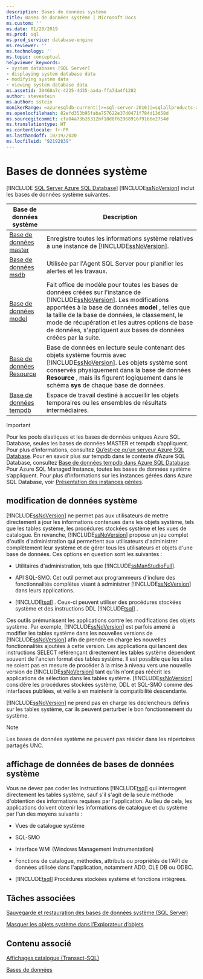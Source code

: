 ```yaml
---
description: Bases de données système
title: Bases de données système | Microsoft Docs
ms.custom: ''
ms.date: 01/28/2019
ms.prod: sql
ms.prod_service: database-engine
ms.reviewer: ''
ms.technology: ''
ms.topic: conceptual
helpviewer_keywords:
- system databases [SQL Server]
- displaying system database data
- modifying system data
- viewing system database data
ms.assetid: 30468a7c-4225-4d35-aa4a-ffa7da4f1282
author: stevestein
ms.author: sstein
monikerRange: =azuresqldb-current||>=sql-server-2016||=sqlallproducts-allversions||>=sql-server-linux-2017||=azuresqldb-mi-current
ms.openlocfilehash: 82efd353b95faba757622e37d0471f784d13d58d
ms.sourcegitcommit: cfa04a73b26312bf18d8f6296891679166e2754d
ms.translationtype: HT
ms.contentlocale: fr-FR
ms.lasthandoff: 10/19/2020
ms.locfileid: "92192839"
---
```

# <a name="system-databases"></a>Bases de données système

[!INCLUDE [SQL Server Azure SQL Database](../../includes/applies-to-version/sql-asdb.md)]
  [!INCLUDE[ssNoVersion](../../includes/ssnoversion-md.md)] inclut les bases de données système suivantes.  
  
|Base de données système|Description|  
|---------------------|-----------------|  
|[Base de données master](../../relational-databases/databases/master-database.md)|Enregistre toutes les informations système relatives à une instance de [!INCLUDE[ssNoVersion](../../includes/ssnoversion-md.md)].|  
|[Base de données msdb](../../relational-databases/databases/msdb-database.md)|Utilisée par l'Agent SQL Server pour planifier les alertes et les travaux.|  
|[Base de données model](../../relational-databases/databases/model-database.md)|Fait office de modèle pour toutes les bases de données créées sur l'instance de [!INCLUDE[ssNoVersion](../../includes/ssnoversion-md.md)]. Les modifications apportées à la base de données **model** , telles que la taille de la base de données, le classement, le mode de récupération et les autres options de base de données, s'appliquent aux bases de données créées par la suite.|  
|[Base de données Resource](../../relational-databases/databases/resource-database.md)|Base de données en lecture seule contenant des objets système fournis avec [!INCLUDE[ssNoVersion](../../includes/ssnoversion-md.md)]. Les objets système sont conservés physiquement dans la base de données **Resource** , mais ils figurent logiquement dans le schéma **sys** de chaque base de données.|  
|[Base de données tempdb](../../relational-databases/databases/tempdb-database.md)|Espace de travail destiné à accueillir les objets temporaires ou les ensembles de résultats intermédiaires.|  

> [!IMPORTANT]
> Pour les pools élastiques et les bases de données uniques Azure SQL Database, seules les bases de données MASTER et tempdb s’appliquent. Pour plus d’informations, consultez [Qu’est-ce qu’un serveur Azure SQL Database](/azure/sql-database/sql-database-servers#what-is-an-azure-sql-database-server). Pour en savoir plus sur tempdb dans le contexte d’Azure SQL Database, consultez [Base de données tempdb dans Azure SQL Database](tempdb-database.md#tempdb-database-in-sql-database). Pour Azure SQL Managed Instance, toutes les bases de données système s’appliquent. Pour plus d’informations sur les instances gérées dans Azure SQL Database, voir [Présentation des instances gérées](/azure/sql-database/sql-database-managed-instance).
  
## <a name="modifying-system-data"></a>modification de données système  
 [!INCLUDE[ssNoVersion](../../includes/ssnoversion-md.md)] ne permet pas aux utilisateurs de mettre directement à jour les informations contenues dans les objets système, tels que les tables système, les procédures stockées système et les vues de catalogue. En revanche, [!INCLUDE[ssNoVersion](../../includes/ssnoversion-md.md)] propose un jeu complet d'outils d'administration qui permettent aux utilisateurs d'administrer complètement leur système et de gérer tous les utilisateurs et objets d'une base de données. Ces options en question sont les suivantes :  
  
-   Utilitaires d'administration, tels que [!INCLUDE[ssManStudioFull](../../includes/ssmanstudiofull-md.md)].  
  
-   API SQL-SMO. Cet outil permet aux programmeurs d'inclure des fonctionnalités complètes visant à administrer [!INCLUDE[ssNoVersion](../../includes/ssnoversion-md.md)] dans leurs applications.  
  
-   [!INCLUDE[tsql](../../includes/tsql-md.md)] . Ceux-ci peuvent utiliser des procédures stockées système et des instructions DDL [!INCLUDE[tsql](../../includes/tsql-md.md)] .  
  
 Ces outils prémunissent les applications contre les modifications des objets système. Par exemple, [!INCLUDE[ssNoVersion](../../includes/ssnoversion-md.md)] est parfois amené à modifier les tables système dans les nouvelles versions de [!INCLUDE[ssNoVersion](../../includes/ssnoversion-md.md)] afin de prendre en charge les nouvelles fonctionnalités ajoutées à cette version. Les applications qui lancent des instructions SELECT référençant directement les tables système dépendent souvent de l'ancien format des tables système. Il est possible que les sites ne soient pas en mesure de procéder à la mise à niveau vers une nouvelle version de [!INCLUDE[ssNoVersion](../../includes/ssnoversion-md.md)] tant qu'ils n'ont pas réécrit les applications de sélection dans les tables système. [!INCLUDE[ssNoVersion](../../includes/ssnoversion-md.md)] considère les procédures stockées système, DDL et SQL-SMO comme des interfaces publiées, et veille à en maintenir la compatibilité descendante.  
  
 [!INCLUDE[ssNoVersion](../../includes/ssnoversion-md.md)] ne prend pas en charge les déclencheurs définis sur les tables système, car ils peuvent perturber le bon fonctionnement du système.  
  
> [!NOTE]  
>  Les bases de données système ne peuvent pas résider dans les répertoires partagés UNC.  
  
## <a name="viewing-system-database-data"></a>affichage de données de bases de données système  
 Vous ne devez pas coder les instructions [!INCLUDE[tsql](../../includes/tsql-md.md)] qui interrogent directement les tables système, sauf s'il s'agit de la seule méthode d'obtention des informations requises par l'application. Au lieu de cela, les applications doivent obtenir les informations de catalogue et du système par l'un des moyens suivants :  
  
-   Vues de catalogue système  
  
-   SQL-SMO  
  
-   Interface WMI (Windows Management Instrumentation)  
  
-   Fonctions de catalogue, méthodes, attributs ou propriétés de l'API de données utilisée dans l'application, notamment ADO, OLE DB ou ODBC.  
  
-   [!INCLUDE[tsql](../../includes/tsql-md.md)] Procédures stockées système et fonctions intégrées.  
  
## <a name="related-tasks"></a>Tâches associées  
 [Sauvegarde et restauration des bases de données système &#40;SQL Server&#41;](../../relational-databases/backup-restore/back-up-and-restore-of-system-databases-sql-server.md)  
  
 [Masquer les objets système dans l’Explorateur d’objets](../../ssms/object/hide-system-objects-in-object-explorer.md)  
  
## <a name="related-content"></a>Contenu associé  
 [Affichages catalogue &#40;Transact-SQL&#41;](../../relational-databases/system-catalog-views/catalog-views-transact-sql.md)  
  
 [Bases de données](../../relational-databases/databases/databases.md)  
  
